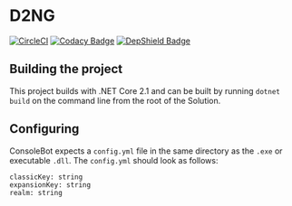 # D2NG
[![CircleCI](https://circleci.com/gh/dkuwahara/D2NG.svg?style=svg&circle-token=911eb9e33fedad65ef3943148fca9b29309cf67f)](https://circleci.com/gh/dkuwahara/D2NG)
[![Codacy Badge](https://api.codacy.com/project/badge/Grade/0b90f6cdc4b0445296de25748e066738)](https://www.codacy.com?utm_source=github.com&amp;utm_medium=referral&amp;utm_content=dkuwahara/D2NG&amp;utm_campaign=Badge_Grade)
[![DepShield Badge](https://depshield.sonatype.org/badges/dkuwahara/D2NG/depshield.svg)](https://depshield.github.io)
## Building the project
This project builds with .NET Core 2.1 and can be built by running `dotnet build` on the command line from the root of the Solution.

## Configuring
ConsoleBot expects a `config.yml` file in the same directory as the `.exe` or executable `.dll`. The `config.yml` should look as follows:
```
classicKey: string
expansionKey: string
realm: string
```
